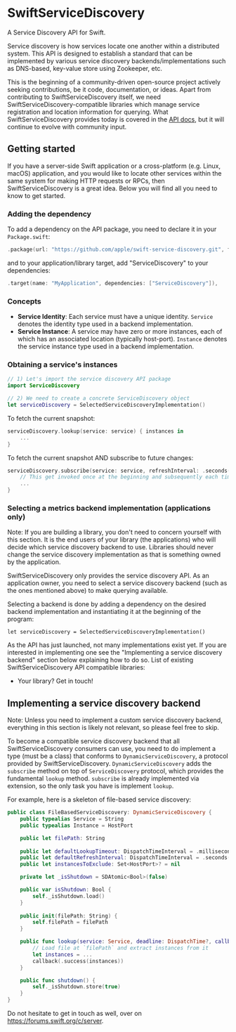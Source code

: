 # SwiftServiceDiscovery

A Service Discovery API for Swift. 

Service discovery is how services locate one another within a distributed system. This API is designed to establish a standard that can be implemented by various service discovery backends/implementations such as DNS-based, key-value store using Zookeeper, etc.

This is the beginning of a community-driven open-source project actively seeking contributions, be it code, documentation, or ideas. Apart from contributing to SwiftServiceDiscovery itself, we need SwiftServiceDiscovery-compatible libraries which manage service registration and location information for querying. What SwiftServiceDiscovery provides today is covered in the [API docs][api-docs], but it will continue to evolve with community input.

## Getting started

If you have a server-side Swift application or a cross-platform (e.g. Linux, macOS) application, and you would like to locate other services within the same system for making HTTP requests or RPCs, then SwiftServiceDiscovery is a great idea. Below you will find all you need to know to get started.

### Adding the dependency

To add a dependency on the API package, you need to declare it in your `Package.swift`:

```swift
.package(url: "https://github.com/apple/swift-service-discovery.git", from: "1.0.0"),
```

and to your application/library target, add "ServiceDiscovery" to your dependencies:

```swift
.target(name: "MyApplication", dependencies: ["ServiceDiscovery"]),
```

### Concepts

- **Service Identity**: Each service must have a unique identity. `Service` denotes the identity type used in a backend implementation.  
- **Service Instance**: A service may have zero or more instances, each of which has an associated location (typically host-port). `Instance` denotes the service instance type used in a backend implementation. 

### Obtaining a service's instances

```swift
// 1) Let's import the service discovery API package
import ServiceDiscovery

// 2) We need to create a concrete ServiceDiscovery object
let serviceDiscovery = SelectedServiceDiscoveryImplementation()
```

To fetch the current snapshot:

```swift
serviceDiscovery.lookup(service: service) { instances in
    ...
}
```

To fetch the current snapshot AND subscribe to future changes:

```swift
serviceDiscovery.subscribe(service: service, refreshInterval: .seconds(10)) { instances in
    // This get invoked once at the beginning and subsequently each time a change occurs
    ...
}
```

### Selecting a metrics backend implementation (applications only)

Note: If you are building a library, you don't need to concern yourself with this section. It is the end users of your library (the applications) who will decide which service discovery backend to use. Libraries should never change the service discovery implementation as that is something owned by the application.

SwiftServiceDiscovery only provides the service discovery API. As an application owner, you need to select a service discovery backend (such as the ones mentioned above) to make querying available.

Selecting a backend is done by adding a dependency on the desired backend implementation and instantiating it at the beginning of the program:

```
let serviceDiscovery = SelectedServiceDiscoveryImplementation()
```

As the API has just launched, not many implementations exist yet. If you are interested in implementing one see the "Implementing a service discovery backend" section below explaining how to do so. List of existing SwiftServiceDiscovery API compatible libraries:

- Your library? Get in touch!

## Implementing a service discovery backend

Note: Unless you need to implement a custom service discovery backend, everything in this section is likely not relevant, so please feel free to skip.

To become a compatible service discovery backend that all SwiftServiceDiscovery consumers can use, you need to do implement a type (must be a class) that conforms to `DynamicServiceDiscovery`, a protocol provided by SwiftServiceDiscovery. `DynamicServiceDiscovery` adds the `subscribe` method on top of `ServiceDiscovery` protocol, which provides the fundamental `lookup` method. `subscribe` is already implemented via extension, so the only task you have is implement `lookup`. 

For example, here is a skeleton of file-based service discovery:

```swift
public class FileBasedServiceDiscovery: DynamicServiceDiscovery {
    public typealias Service = String
    public typealias Instance = HostPort

    public let filePath: String
    
    public let defaultLookupTimeout: DispatchTimeInterval = .milliseconds(100)
    public let defaultRefreshInterval: DispatchTimeInterval = .seconds(30)
    public let instancesToExclude: Set<HostPort>? = nil

    private let _isShutdown = SDAtomic<Bool>(false)

    public var isShutdown: Bool {
        self._isShutdown.load()
    }
    
    public init(filePath: String) {
        self.filePath = filePath
    }    

    public func lookup(service: Service, deadline: DispatchTime?, callback: @escaping (Result<Set<Instance>, Error>) -> Void) {
        // Load file at `filePath` and extract instances from it
        let instances = ...
        callback(.success(instances))
    }

    public func shutdown() {
        self._isShutdown.store(true)
    }
}
```

Do not hesitate to get in touch as well, over on https://forums.swift.org/c/server.

[api-docs]: https://apple.github.io/swift-service-discovery/docs/current/ServiceDiscovery/ServiceDiscovery/index.html
